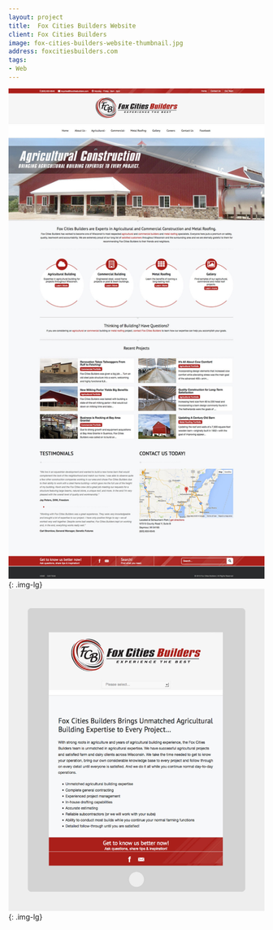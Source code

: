 ```yaml
---
layout: project
title:  Fox Cities Builders Website
client: Fox Cities Builders
image: fox-cities-builders-website-thumbnail.jpg
address: foxcitiesbuilders.com
tags:
- Web
---
```


![Fox Cities Builders Website](/img/fox-cities-builders-website-1.jpg){: .img-lg}
![Fox Cities Builders Website](/img/fox-cities-builders-website-2.jpg){: .img-lg}